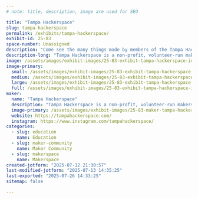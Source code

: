 ```yaml
---
# note: title, description, image are used for SEO

title: "Tampa Hackerspace"
slug: tampa-hackerspace
permalink: /exhibits/tampa-hackerspace/
exhibit-id: 25-83
space-number: Unassigned
description: "Come see the many things made by members of the Tampa Hackerspace!"
description-long: "Tampa Hackerspace is a non-profit, volunteer-run makerspace. Our goal is to help people learn to make things."
image: /assets/images/exhibit-images/25-83-exhibit-tampa-hackerspace-img-3219-large.JPG
image-primary: 
  small: /assets/images/exhibit-images/25-83-exhibit-tampa-hackerspace-img-3219-small.JPG
  medium: /assets/images/exhibit-images/25-83-exhibit-tampa-hackerspace-img-3219-medium.JPG
  large: /assets/images/exhibit-images/25-83-exhibit-tampa-hackerspace-img-3219-large.JPG
  full: /assets/images/exhibit-images/25-83-exhibit-tampa-hackerspace-img-3219-full.JPG
maker: 
  name: "Tampa Hackerspace"
  description: "Tampa Hackerspace is a non-profit, volunteer-run makerspace. Our goal is to help people learn to make things."
  image-primary: /assets/images/exhibit-images/25-83-maker-tampa-hackerspace-tampa-hackerspace-2048-transparent-medium.png
  website: https://tampahackerspace.com/
  instagram: https://www.instagram.com/tampahackerspace/
categories: 
  - slug: education
    name: Education
  - slug: maker-community
    name: Maker Community
  - slug: makerspace
    name: Makerspace
created-jotform: "2025-07-12 21:30:57"
last-modified-jotform: "2025-07-13 14:35:25"
last-exported: "2025-07-26 14:33:25"
sitemap: false

---
```

